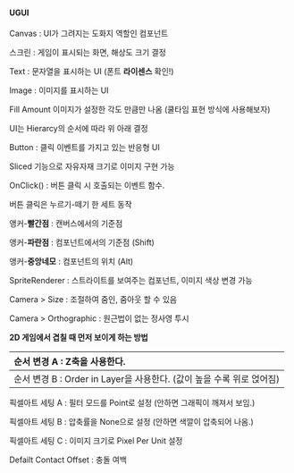 #### UGUI



Canvas : UI가 그려지는 도화지 역할인 컴포넌트

스크린 : 게임이 표시되는 화면, 해상도 크기 결정

Text : 문자열을 표시하는 UI (폰트 **라이센스** 확인!)

Image : 이미지를 표시하는 UI

Fill Amount 이미지가 설정한 각도 만큼만 나옴 (쿨타임 표현 방식에 사용해보자)

UI는 Hierarcy의 순서에 따라 위 아래 결정

Button : 클릭 이벤트를 가지고 있는 반응형 UI

Sliced 기능으로 자유자재 크기로 이미지 구현 가능

OnClick() : 버튼 클릭 시 호출되는 이벤트 함수.

버튼 클릭은 누르기-떼기 한 세트 동작

앵커-**빨간점** : 캔버스에서의 기준점

앵커-**파란점** : 컴포넌트에서의 기준점 (Shift)

앵커-**중앙네모** : 컴포넌트의 위치 (Alt)

SpriteRenderer : 스트라이트를 보여주는 컴포넌트, 이미지 색상 변경 가능

Camera > Size : 조절하여 줌인, 줌아웃 할 수 있음

Camera > Orthographic : 원근법이 없는 정사영 투시

**2D 게임에서 겹칠 때 먼저 보이게 하는 방법**

| 순서 변경 A : Z축을 사용한다.                                |
| :----------------------------------------------------------- |
| 순서 변경 B : Order in Layer을 사용한다. (값이 높을 수록 위로 얹어짐) |

픽셀아트 세팅 A : 필터 모드를 Point로 설정 (안하면 그래픽이 깨져서 보임.)

픽셀아트 세팅 B : 압축률을 None으로 설정 (안하면 색깔이 압축되어 나옴.)

픽셀아트 세팅 C : 이미지 크기로 Pixel Per Unit 설정

Defailt Contact Offset : 충돌 여백
